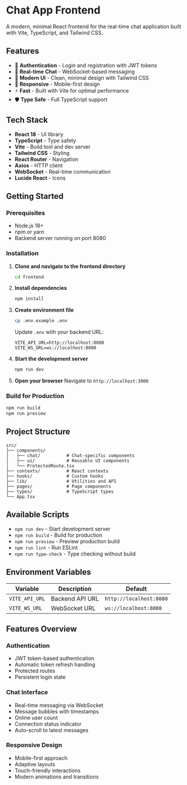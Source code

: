 # Chat App Frontend

A modern, minimal React frontend for the real-time chat application built with Vite, TypeScript, and Tailwind CSS.

## Features

- 🔐 **Authentication** - Login and registration with JWT tokens
- 💬 **Real-time Chat** - WebSocket-based messaging
- 🎨 **Modern UI** - Clean, minimal design with Tailwind CSS
- 📱 **Responsive** - Mobile-first design
- ⚡ **Fast** - Built with Vite for optimal performance
- 🛡️ **Type Safe** - Full TypeScript support

## Tech Stack

- **React 18** - UI library
- **TypeScript** - Type safety
- **Vite** - Build tool and dev server
- **Tailwind CSS** - Styling
- **React Router** - Navigation
- **Axios** - HTTP client
- **WebSocket** - Real-time communication
- **Lucide React** - Icons

## Getting Started

### Prerequisites

- Node.js 18+ 
- npm or yarn
- Backend server running on port 8080

### Installation

1. **Clone and navigate to the frontend directory**
   ```bash
   cd frontend
   ```

2. **Install dependencies**
   ```bash
   npm install
   ```

3. **Create environment file**
   ```bash
   cp .env.example .env
   ```
   
   Update `.env` with your backend URL:
   ```
   VITE_API_URL=http://localhost:8080
   VITE_WS_URL=ws://localhost:8080
   ```

4. **Start the development server**
   ```bash
   npm run dev
   ```

5. **Open your browser**
   Navigate to `http://localhost:3000`

### Build for Production

```bash
npm run build
npm run preview
```

## Project Structure

```
src/
├── components/
│   ├── chat/          # Chat-specific components
│   ├── ui/            # Reusable UI components
│   └── ProtectedRoute.tsx
├── contexts/          # React contexts
├── hooks/             # Custom hooks
├── lib/               # Utilities and API
├── pages/             # Page components
├── types/             # TypeScript types
└── App.tsx
```

## Available Scripts

- `npm run dev` - Start development server
- `npm run build` - Build for production
- `npm run preview` - Preview production build
- `npm run lint` - Run ESLint
- `npm run type-check` - Type checking without build

## Environment Variables

| Variable | Description | Default |
|----------|-------------|---------|
| `VITE_API_URL` | Backend API URL | `http://localhost:8080` |
| `VITE_WS_URL` | WebSocket URL | `ws://localhost:8080` |

## Features Overview

### Authentication
- JWT token-based authentication
- Automatic token refresh handling
- Protected routes
- Persistent login state

### Chat Interface
- Real-time messaging via WebSocket
- Message bubbles with timestamps
- Online user count
- Connection status indicator
- Auto-scroll to latest messages

### Responsive Design
- Mobile-first approach
- Adaptive layouts
- Touch-friendly interactions
- Modern animations and transitions
